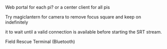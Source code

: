 Web portal for each pi? or a center client for all pis

Try magiclantern for camera to remove focus square and keep on indefinitely

it to wait until a valid connection is available before starting the SRT stream.

Field Rescue Terminal (Bluetooth)